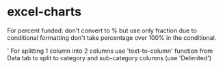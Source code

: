 # excel-charts

For percent funded:  don't convert to % but use only fraction due to conditional formatting don't take percentage over 100% in the conditional.

' For splitting 1 column into 2 columns
    use 'text-to-column' function from Data tab to split to category and sub-category columns  (use 'Delimited')
    
